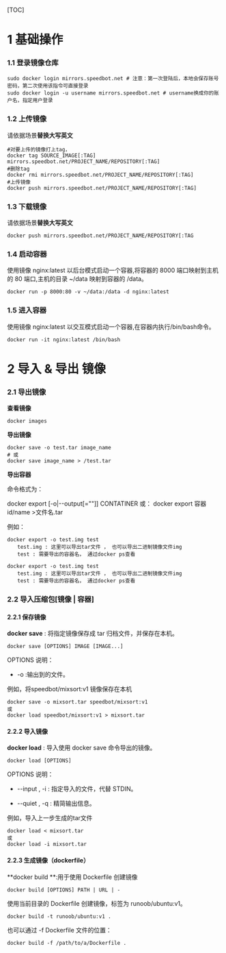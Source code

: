 [TOC]


# 1	基础操作

### 1.1 登录镜像仓库

```shell
sudo docker login mirrors.speedbot.net # 注意：第一次登陆后，本地会保存账号密码，第二次使用该指令可直接登录
sudo docker login -u username mirrors.speedbot.net # username换成你的账户名，指定用户登录
```

### 1.2 上传镜像

请依据场景**替换大写英文**

```shell
#对要上传的镜像打上tag，
docker tag SOURCE_IMAGE[:TAG] mirrors.speedbot.net/PROJECT_NAME/REPOSITORY[:TAG]
#删除tag
docker rmi mirrors.speedbot.net/PROJECT_NAME/REPOSITORY[:TAG]
#上传镜像
docker push mirrors.speedbot.net/PROJECT_NAME/REPOSITORY[:TAG]
```

### 1.3 下载镜像

请依据场景**替换大写英文**

```shell
docker push mirrors.speedbot.net/PROJECT_NAME/REPOSITORY[:TAG
```

### 1.4 启动容器

使用镜像 nginx:latest 以后台模式启动一个容器,将容器的 8000 端口映射到主机的 80 端口,主机的目录 ~/data 映射到容器的 /data。

```shell
docker run -p 8000:80 -v ~/data:/data -d nginx:latest
```

### 1.5 进入容器

使用镜像 nginx:latest 以交互模式启动一个容器,在容器内执行/bin/bash命令。

```shell
docker run -it nginx:latest /bin/bash
```

# 2 导入 & 导出 镜像

### 2.1 导出镜像

**查看镜像**

```shell
docker images
```

**导出镜像**

```shell
docker save -o test.tar image_name
# 或
docker save image_name > /test.tar
```

**导出容器**

命令格式为：

docker export [-o|--output[=""]] CONTATINER
或：
docker export 容器id/name >文件名.tar

例如：

```shell
docker export -o test.img test
　　test.img : 这里可以导出tar文件 ， 也可以导出二进制镜像文件img
　　test : 需要导出的容器名， 通过docker ps查看
```

```shell
docker export -o test.img test
　　test.img : 这里可以导出tar文件 ， 也可以导出二进制镜像文件img
　　test : 需要导出的容器名， 通过docker ps查看
```

### 2.2 导入压缩包[镜像 | 容器]

#### 2.2.1 保存镜像
**docker save** : 将指定镜像保存成 tar 归档文件，并保存在本机。

	docker save [OPTIONS] IMAGE [IMAGE...]

OPTIONS 说明：
- -o :输出到的文件。

例如，将speedbot/mixsort:v1 镜像保存在本机

	docker save -o mixsort.tar speedbot/mixsort:v1
	或
	docker load speedbot/mixsort:v1 > mixsort.tar

#### 2.2.2 导入镜像
**docker load** : 导入使用 docker save 命令导出的镜像。

	docker load [OPTIONS]

OPTIONS 说明：
- --input , -i : 指定导入的文件，代替 STDIN。

- --quiet , -q : 精简输出信息。

例如，导入上一步生成的tar文件

	docker load < mixsort.tar
	或
	docker load -i mixsort.tar

#### 2.2.3 生成镜像（dockerfile）
**docker build **:用于使用 Dockerfile 创建镜像

	docker build [OPTIONS] PATH | URL | -

使用当前目录的 Dockerfile 创建镜像，标签为 runoob/ubuntu:v1。

	docker build -t runoob/ubuntu:v1 .

也可以通过 -f Dockerfile 文件的位置：

	docker build -f /path/to/a/Dockerfile .